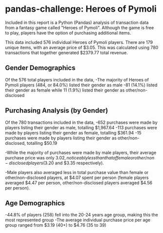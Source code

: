 # pandas-challenge: Heroes of Pymoli

Included in this report is a Python (Pandas) analysis of transaction data from a fantasy game called "Heroes of Pymoli". Although the game is free to play, players have the option of purchasing additional items.

This data included 576 individual Heroes of Pymoli players. There are 179 unique items, with an average price of $3.05. This was calculated using 780 transactions that together generated $2379.77 total revenue.

Gender Demographics
--------------------------------
Of the 576 total players included in the data,
-The majority of Heroes of Pymoli players (484, or 84.0%) listed their gender as male
-81 (14.1%) listed their gender as female while 11 (1.9%) listed their gender as other/non-disclosed

Purchasing Analysis (by Gender)
-------------------------------------------
Of the 780 transactions included in the data,
-652 purchases were made by players listing their gender as male, totalling $1,967.64
-113 purchases were made by players listing their gender as female, totalling $361.94
-15 purchases were made by players listing their gender as other/non-disclosed, totalling $50.19

-While the majority of purchases were made by male players, their average purchase price was only $3.02, noticeably less than that of female or other/non-disclosed players ($3.20 and $3.35 respectively).

-Male players also averaged less in total purchase value than female or other/non-disclosed players, at $4.07 spent per person (female players averaged $4.47 per person, other/non-disclosed players averaged $4.56 per person).

Age Demographics
----------------------------
-44.8% of players (258) fell into the 20-24 years age group, making this the most represented group
-The average individual purchase price per age group ranged from $3.19 (40+) to $4.76 (35 to 39)
